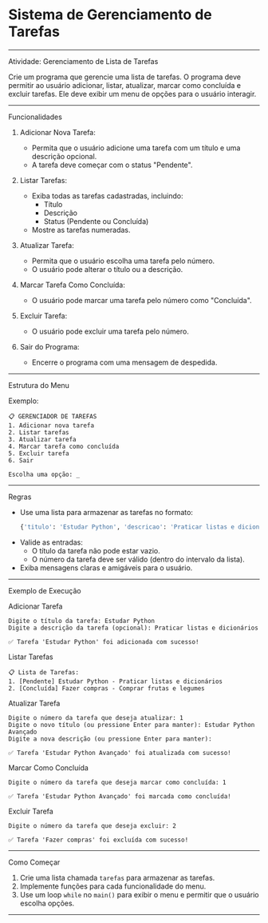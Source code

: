 ﻿# Sistema de Gerenciamento de Tarefas
---

 Atividade: Gerenciamento de Lista de Tarefas

Crie um programa que gerencie uma lista de tarefas. O programa deve permitir ao usuário adicionar, listar, atualizar, marcar como concluída e excluir tarefas. Ele deve exibir um menu de opções para o usuário interagir.

---

 Funcionalidades

1. Adicionar Nova Tarefa:
   - Permita que o usuário adicione uma tarefa com um título e uma descrição opcional.
   - A tarefa deve começar com o status "Pendente".

2. Listar Tarefas:
   - Exiba todas as tarefas cadastradas, incluindo:
     - Título
     - Descrição
     - Status (Pendente ou Concluída)
   - Mostre as tarefas numeradas.

3. Atualizar Tarefa:
   - Permita que o usuário escolha uma tarefa pelo número.
   - O usuário pode alterar o título ou a descrição.

4. Marcar Tarefa Como Concluída:
   - O usuário pode marcar uma tarefa pelo número como "Concluída".

5. Excluir Tarefa:
   - O usuário pode excluir uma tarefa pelo número.

6. Sair do Programa:
   - Encerre o programa com uma mensagem de despedida.

---

 Estrutura do Menu

Exemplo:
```
📋 GERENCIADOR DE TAREFAS
1. Adicionar nova tarefa
2. Listar tarefas
3. Atualizar tarefa
4. Marcar tarefa como concluída
5. Excluir tarefa
6. Sair

Escolha uma opção: _
```

---

 Regras
- Use uma lista para armazenar as tarefas no formato:
  ```python
  {'titulo': 'Estudar Python', 'descricao': 'Praticar listas e dicionários', 'status': 'Pendente'}
  ```
- Valide as entradas:
  - O título da tarefa não pode estar vazio.
  - O número da tarefa deve ser válido (dentro do intervalo da lista).
- Exiba mensagens claras e amigáveis para o usuário.

---

 Exemplo de Execução

 Adicionar Tarefa
```
Digite o título da tarefa: Estudar Python
Digite a descrição da tarefa (opcional): Praticar listas e dicionários

✅ Tarefa 'Estudar Python' foi adicionada com sucesso!
```

 Listar Tarefas
```
📋 Lista de Tarefas:
1. [Pendente] Estudar Python - Praticar listas e dicionários
2. [Concluída] Fazer compras - Comprar frutas e legumes
```

 Atualizar Tarefa
```
Digite o número da tarefa que deseja atualizar: 1
Digite o novo título (ou pressione Enter para manter): Estudar Python Avançado
Digite a nova descrição (ou pressione Enter para manter): 

✅ Tarefa 'Estudar Python Avançado' foi atualizada com sucesso!
```

 Marcar Como Concluída
```
Digite o número da tarefa que deseja marcar como concluída: 1

✅ Tarefa 'Estudar Python Avançado' foi marcada como concluída!
```

 Excluir Tarefa
```
Digite o número da tarefa que deseja excluir: 2

✅ Tarefa 'Fazer compras' foi excluída com sucesso!
```

---

 Como Começar
1. Crie uma lista chamada `tarefas` para armazenar as tarefas.
2. Implemente funções para cada funcionalidade do menu.
3. Use um loop `while` no `main()` para exibir o menu e permitir que o usuário escolha opções.

---
